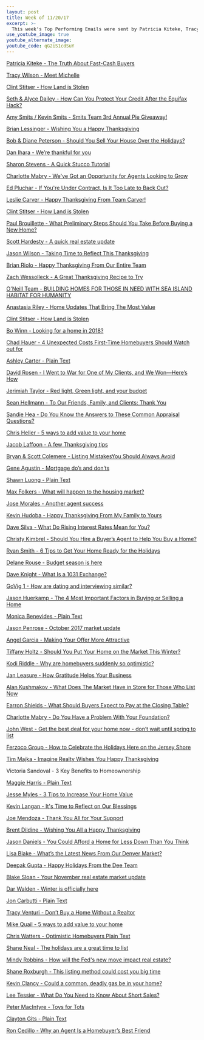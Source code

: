 ```yaml
---
layout: post
title: Week of 11/20/17
excerpt: >-
  This week's Top Performing Emails were sent by Patricia Kiteke, Tracy Wilson, Clint Stitser, Seth & Alyce Dailey, and Kevin & Amy Smitz
use_youtube_image: true
youtube_alternate_image:
youtube_code: qG2iS1cdSuY
---
```

<a href="http://p0.vresp.com/utAFA4" target="_blank">Patricia Kiteke - The Truth About Fast-Cash Buyers</a>

<a href="http://p0.vresp.com/qbMU0q" target="_blank">Tracy Wilson - Meet Michelle</a>

<a href="http://p0.vresp.com/mSUt9A" target="_blank">Clint Stitser - How Land is Stolen</a>

<a href="http://p0.vresp.com/oGvyES" target="_blank">Seth & Alyce Dailey - How Can You Protect Your Credit After the Equifax Hack?</a>

<a href="http://p0.vresp.com/Pvvr5T" target="_blank">Amy Smits / Kevin Smits - Smits Team 3rd Annual Pie Giveaway!</a>

<a href="http://p0.vresp.com/Ojmejy" target="_blank">Brian Lessinger - Wishing You a Happy Thanksgiving</a>

<a href="http://p0.vresp.com/h1wWD2" target="_blank">Bob & Diane Peterson - Should You Sell Your House Over the Holidays?</a>

<a href="http://p0.vresp.com/iFefpq" target="_blank">Dan Ihara - We’re thankful for you</a>

<a href="http://p0.vresp.com/HZXskR" target="_blank">Sharon Stevens - A Quick Stucco Tutorial</a>

<a href="http://p0.vresp.com/PQWIbU" target="_blank">Charlotte Mabry - We've Got an Opportunity for Agents Looking to Grow</a>

<a href="http://p0.vresp.com/RSvkRV" target="_blank">Ed Pluchar - If You're Under Contract, Is It Too Late to Back Out?</a>

<a href="http://p0.vresp.com/Qd9cxZ" target="_blank">Leslie Carver - Happy Thanksgiving From Team Carver!</a>

<a href="http://p0.vresp.com/BwPEQq" target="_blank">Clint Stitser - How Land is Stolen</a>

<a href="http://p0.vresp.com/G5DWjA" target="_blank">Paul Brouillette - What Preliminary Steps Should You Take Before Buying a New Home?</a>

<a href="http://p0.vresp.com/J9uGFb" target="_blank">Scott Hardesty - A quick real estate update</a>

<a href="http://p0.vresp.com/qJTc55" target="_blank">Jason Wilson - Taking Time to Reflect This Thanksgiving</a>

<a href="http://p0.vresp.com/LJFv3j" target="_blank">Brian Riolo - Happy Thanksgiving From Our Entire Team</a>

<a href="http://p0.vresp.com/u8eDCk" target="_blank">Zach Wessolleck - A Great Thanksgiving Recipe to Try</a>

<a href="http://p0.vresp.com/dw5Oks" target="_blank">O'Neill Team - BUILDING HOMES FOR THOSE IN NEED WITH SEA ISLAND HABITAT FOR HUMANITY</a>

<a href="http://p0.vresp.com/es3ydd" target="_blank">Anastasia Riley - Home Updates That Bring The Most Value</a>

<a href="http://p0.vresp.com/xrw9vW" target="_blank">Clint Stitser - How Land is Stolen</a>

<a href="http://p0.vresp.com/246J7y" target="_blank">Bo Winn - Looking for a home in 2018?</a>

<a href="http://p0.vresp.com/0qXxy0" target="_blank">Chad Hauer - 4 Unexpected Costs First-Time Homebuyers Should Watch out for</a>

<a href="http://p0.vresp.com/78oomf" target="_blank">Ashley Carter - Plain Text</a>

<a href="http://p0.vresp.com/wPyZm9" target="_blank">David Rosen - I Went to War for One of My Clients, and We Won—Here’s How</a>

<a href="http://p0.vresp.com/J0CnEx" target="_blank">Jerimiah Taylor - Red light, Green light, and your budget</a>

<a href="http://p0.vresp.com/6R4ZLG" target="_blank">Sean Hellmann - To Our Friends, Family, and Clients: Thank You</a>

<a href="http://p0.vresp.com/ULUsKt" target="_blank">Sandie Hea - Do You Know the Answers to These Common Appraisal Questions?</a>

<a href="http://p0.vresp.com/lHnDS1" target="_blank">Chris Heller - 5 ways to add value to your home</a>

<a href="http://p0.vresp.com/dLJlNv" target="_blank">Jacob Laffoon - A few Thanksgiving tips</a>

<a href="http://p0.vresp.com/WmWC9q" target="_blank">Bryan & Scott Colemere - Listing MistakesYou Should Always Avoid</a>

<a href="http://p0.vresp.com/sJA8yr" target="_blank">Gene Agustin - Mortgage do’s and don’ts</a>

<a href="http://p0.vresp.com/00DAlO" target="_blank">Shawn Luong - Plain Text</a>

<a href="http://p0.vresp.com/R5R42u" target="_blank">Max Folkers - What will happen to the housing market?</a>

<a href="http://p0.vresp.com/5WNzeb" target="_blank">Jose Morales - Another agent success</a>

<a href="http://p0.vresp.com/gljmYY" target="_blank">Kevin Hudoba - Happy Thanksgiving From My Family to Yours</a>

<a href="http://p0.vresp.com/zBKTzw" target="_blank">Dave Silva - What Do Rising Interest Rates Mean for You?</a>

<a href="http://p0.vresp.com/dHV4KY" target="_blank">Christy Kimbrel - Should You Hire a Buyer’s Agent to Help You Buy a Home?</a>

<a href="http://p0.vresp.com/JJDW7f" target="_blank">Ryan Smith - 6 Tips to Get Your Home Ready for the Holidays</a>

<a href="http://p0.vresp.com/XqjFs3" target="_blank">Delane Rouse - Budget season is here</a>

<a href="http://p0.vresp.com/2R7XOl" target="_blank">Dave Knight - What Is a 1031 Exchange?</a>

<a href="http://p0.vresp.com/R3QuBm" target="_blank">GoVig 1 - How are dating and interviewing similar?</a>

<a href="http://p0.vresp.com/w5t2AD" target="_blank">Jason Huerkamp - The 4 Most Important Factors in Buying or Selling a Home</a>

<a href="http://p0.vresp.com/uCN5N5" target="_blank">Monica Benevides - Plain Text</a>

<a href="http://p0.vresp.com/mQ7gk7" target="_blank">Jason Penrose - October 2017 market update</a>

<a href="http://p0.vresp.com/FO9iu7" target="_blank">Angel Garcia - Making Your Offer More Attractive</a>

<a href="http://p0.vresp.com/RQOCz8" target="_blank">Tiffany Holtz - Should You Put Your Home on the Market This Winter?</a>

<a href="http://p0.vresp.com/UeVI9F" target="_blank">Kodi Riddle - Why are homebuyers suddenly so optimistic?</a>

<a href="http://p0.vresp.com/yz90zS" target="_blank">Jan Leasure - How Gratitude Helps Your Business</a>

<a href="http://p0.vresp.com/eOCrOv" target="_blank">Alan Kushmakov - What Does The Market Have in Store for Those Who List Now</a>

<a href="http://p0.vresp.com/RZ5Ose" target="_blank">Earron Shields - What Should Buyers Expect to Pay at the Closing Table?</a>

<a href="http://p0.vresp.com/vZqm19" target="_blank">Charlotte Mabry - Do You Have a Problem With Your Foundation?</a>

<a href="http://p0.vresp.com/BzjWAk" target="_blank">John West - Get the best deal for your home now - don’t wait until spring to list</a>

<a href="http://p0.vresp.com/sINpiW" target="_blank">Ferzoco Group - How to Celebrate the Holidays Here on the Jersey Shore</a>

<a href="http://p0.vresp.com/bkApoa" target="_blank">Tim Majka - Imagine Realty Wishes You Happy Thanksgiving</a>

Victoria Sandoval - 3 Key Benefits to Homeownership

<a href="http://p0.vresp.com/YTedIU" target="_blank">Maggie Harris - Plain Text</a>

<a href="http://p0.vresp.com/3NhuuO" target="_blank">Jesse Myles - 3 Tips to Increase Your Home Value</a>

<a href="http://p0.vresp.com/DI4Vhd" target="_blank">Kevin Langan - It's Time to Reflect on Our Blessings</a>

<a href="http://p0.vresp.com/mvc6Km" target="_blank">Joe Mendoza - Thank You All for Your Support</a>

<a href="http://p0.vresp.com/ViVhfi" target="_blank">Brent Dildine - Wishing You All a Happy Thanksgiving</a>

<a href="http://p0.vresp.com/MnTNe3" target="_blank">Jason Daniels - You Could Afford a Home for Less Down Than You Think</a>

<a href="http://p0.vresp.com/IKuLNP" target="_blank">Lisa Blake - What’s the Latest News From Our Denver Market?</a>

<a href="http://p0.vresp.com/Ynb9E9" target="_blank">Deepak Gupta - Happy Holidays From the Dee Team</a>

<a href="http://p0.vresp.com/pfVYrl" target="_blank">Blake Sloan - Your November real estate market update</a>

<a href="http://p0.vresp.com/R6pLDm" target="_blank">Dar Walden - Winter is officially here</a>

<a href="http://p0.vresp.com/VkSt3U" target="_blank">Jon Carbutti - Plain Text</a>

<a href="http://p0.vresp.com/2wgXOW" target="_blank">Tracy Venturi - Don’t Buy a Home Without a Realtor</a>

<a href="http://p0.vresp.com/B3kMJf" target="_blank">Mike Quail - 5 ways to add value to your home</a>

<a href="http://p0.vresp.com/Ql1lz5" target="_blank">Chris Watters - Optimistic Homebuyers Plain Text</a>

<a href="http://p0.vresp.com/wxt1y8" target="_blank">Shane Neal - The holidays are a great time to list</a>

<a href="http://p0.vresp.com/NNvUJz" target="_blank">Mindy Robbins - How will the Fed's new move impact real estate?</a>

<a href="http://p0.vresp.com/oA9IiN" target="_blank">Shane Roxburgh - This listing method could cost you big time</a>

<a href="http://p0.vresp.com/GqmGyR" target="_blank">Kevin Clancy - Could a common, deadly gas be in your home?</a>

<a href="http://p0.vresp.com/SZMnDZ" target="_blank">Lee Tessier - What Do You Need to Know About Short Sales?</a>

<a href="http://p0.vresp.com/AS7p66" target="_blank">Peter MacIntyre - Toys for Tots</a>

<a href="http://p0.vresp.com/2zIoe4" target="_blank">Clayton Gits - Plain Text</a>

<a href="http://p0.vresp.com/bZqX3l" target="_blank">Ron Cedillo - Why an Agent Is a Homebuyer’s Best Friend</a>
